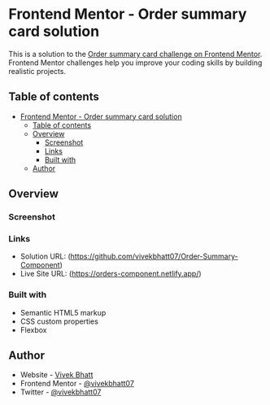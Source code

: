 # Frontend Mentor - Order summary card solution

This is a solution to the [Order summary card challenge on Frontend Mentor](https://www.frontendmentor.io/challenges/order-summary-component-QlPmajDUj). Frontend Mentor challenges help you improve your coding skills by building realistic projects.

## Table of contents

- [Frontend Mentor - Order summary card solution](#frontend-mentor---order-summary-card-solution)
  - [Table of contents](#table-of-contents)
  - [Overview](#overview)
    - [Screenshot](#screenshot)
    - [Links](#links)
    - [Built with](#built-with)
  - [Author](#author)

## Overview

### Screenshot

### Links

- Solution URL: (https://github.com/vivekbhatt07/Order-Summary-Component)
- Live Site URL: (https://orders-component.netlify.app/)

### Built with

- Semantic HTML5 markup
- CSS custom properties
- Flexbox

## Author

- Website - [Vivek Bhatt](https://vivekinfo.netlify.app/)
- Frontend Mentor - [@vivekbhatt07](https://www.frontendmentor.io/profile/vivekbhatt07)
- Twitter - [@vivekbhatt07](https://twitter.com/vivekbhatt07)
